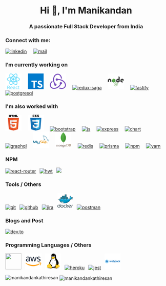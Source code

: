 <h1 align="center">Hi 👋, I'm Manikandan</h1>
<h3 align="center">A passionate Full Stack Developer from India</h3>

<h3 align="left">Connect with me:</h3>
<div>
 
[<img src="https://upload.wikimedia.org/wikipedia/commons/thumb/8/81/LinkedIn_icon.svg/2048px-LinkedIn_icon.svg.png" alt="linkedin" width="50" height="50" />]("https://www.linkedin.com/in/manikandan-k-9095/") &nbsp; &nbsp;
<a href="mailto:abc@example.com"><img src="https://logowik.com/content/uploads/images/gmail-new-icon5198.jpg" alt="mail" width="50" height="50" /></a>

</div>

<h3> I’m currently working on  </h3>
<div>
 
[<img src="https://raw.githubusercontent.com/devicons/devicon/master/icons/react/react-original-wordmark.svg" width="50" height="50" />](https://react.dev/) &nbsp; &nbsp;
[<img src="https://raw.githubusercontent.com/devicons/devicon/master/icons/typescript/typescript-original.svg" width="50"/>](https://www.typescriptlang.org/) &nbsp; &nbsp;
[<img src="https://raw.githubusercontent.com/devicons/devicon/master/icons/redux/redux-original.svg" alt="redux" width="50" height="50" />](https://redux.js.org) &nbsp; &nbsp;
[<img src="https://cdn.worldvectorlogo.com/logos/redux-saga.svg" alt="redux-saga" width="50" height="50" />](https://redux-saga.js.org/) &nbsp; &nbsp;
[<img src="https://raw.githubusercontent.com/devicons/devicon/master/icons/nodejs/nodejs-original-wordmark.svg" alt="node_js" width="50" height="50" />](https://nodejs.org) &nbsp; &nbsp;
[<img src="https://fastify.dev/img/logos/fastify-white.svg" alt="fastify" width="50" height="50" />](https://fastify.dev/) &nbsp; &nbsp;
[<img src="https://www.svgrepo.com/show/303301/postgresql-logo.svg" alt="postgresql" width="50" height="50" />](https://www.postgresql.org) &nbsp; &nbsp;


</div>
 
    
<h3>  I'm also worked with </h3>
<div>

[<img src="https://raw.githubusercontent.com/devicons/devicon/master/icons/html5/html5-original-wordmark.svg" alt="html" width="50" height="50" />](https://www.w3.org/html/) &nbsp; &nbsp;
[<img src="https://raw.githubusercontent.com/devicons/devicon/master/icons/css3/css3-original-wordmark.svg" alt="css" width="50" height="50" />](https://www.w3schools.com/css/) &nbsp; &nbsp;
[<img src="https://cdn.worldvectorlogo.com/logos/bootstrap-5-1.svg" alt="bootstrap" width="50" height="50" />](https://getbootstrap.com) &nbsp; &nbsp;
[<img src="https://cdn.worldvectorlogo.com/logos/logo-javascript.svg" alt="js" width="50" height="50" />](https://www.w3schools.com/js/) &nbsp; &nbsp;
[<img src="https://ih1.redbubble.net/image.438908244.6144/st,small,507x507-pad,600x600,f8f8f8.u2.jpg" alt="express" width="50" height="50" />](https://expressjs.com) &nbsp; &nbsp;
[<img src="https://www.chartjs.org/media/logo-title.svg" alt="chart" width="50" height="50" />](https://www.chartjs.org) &nbsp; &nbsp;
[<img src="https://www.vectorlogo.zone/logos/graphql/graphql-icon.svg" alt="graphql" width="50" height="50" />](https://graphql.org) &nbsp; &nbsp;
[<img src="https://raw.githubusercontent.com/devicons/devicon/master/icons/mysql/mysql-original-wordmark.svg" alt="mysql" width="50" height="50" />](https://www.mysql.com) &nbsp; &nbsp;
[<img src="https://raw.githubusercontent.com/devicons/devicon/master/icons/mongodb/mongodb-original-wordmark.svg" alt="mongodb" width="50" height="50" />](https://www.mongodb.com/) &nbsp; &nbsp;
[<img src="https://www.svgrepo.com/show/303460/redis-logo.svg" alt="redis" width="50" height="50" />](https://redis.io) &nbsp; &nbsp;
[<img src="https://prismalens.vercel.app/header/logo-white.svg" alt="prisma" width="50" height="50" />](https://www.prisma.io/) &nbsp; &nbsp;
[<img src="https://raw.githubusercontent.com/gilbarbara/logos/main/logos/npm.svg" alt="npm" width="50" height="50" />](https://www.npmjs.com/) &nbsp; &nbsp;
[<img src="https://cdn.worldvectorlogo.com/logos/yarn.svg" alt="yarn" width="50" height="50" />](https://classic.yarnpkg.com/en/) &nbsp; &nbsp;

 
</div>

<h3 align="left"> NPM </h3>
<div>
 
[<img src="https://reactrouter.com/twitterimage.jpg" alt="react-router" width="50" height="50" />](https://reactrouter.com/en/main)&nbsp;&nbsp;
[<img src="https://avatars.githubusercontent.com/u/84194169?v=4&s=160" alt="hwt" width="50" height="50" />](https://jwt.io/)&nbsp;&nbsp;
[<img src="https://www.ux-republic.com/wp-content/uploads/2018/03/socket.png" alt=" " width="50" height="50" />](https://socket.io/)&nbsp;&nbsp;

  
</div>


<h3 align="left">Tools / Others</h3>
<div>

[<img src="https://www.vectorlogo.zone/logos/git-scm/git-scm-icon.svg" alt="git" width="50" height="50" />](https://git-scm.com/)&nbsp;&nbsp;
[<img src="https://seeklogo.com/images/G/github-logo-2E3852456C-seeklogo.com.png" alt="github" width="50" height="50" />](https://docs.github.com/en)&nbsp;&nbsp;
[<img src="https://www.ambient-it.net/wp-content/uploads/2022/04/Logo-Jira-200x175-2.png" alt="jira" width="50" height="50" />](https://confluence.atlassian.com/jira)&nbsp;&nbsp;
[<img src="https://raw.githubusercontent.com/devicons/devicon/master/icons/docker/docker-original-wordmark.svg" alt="docker" width="50" height="50" />](https://www.docker.com/)&nbsp;&nbsp;
[<img src="https://www.vectorlogo.zone/logos/getpostman/getpostman-icon.svg" alt="postman" width="50" height="50" />](https://postman.com)&nbsp;&nbsp;

 
</div>

  
<!-- BLOG-POST-LIST:START -->
<!-- BLOG-POST-LIST:END -->

<h3 align="left">Blogs and Post</h3>
<div>
 
 [<img src="https://raw.githubusercontent.com/rahuldkjain/github-profile-readme-generator/master/src/images/icons/Social/devto.svg" alt="dev.to" width="50" height="50" />](https://dev.to/nameismani)&nbsp;&nbsp;

</div>
 

<h3 align="left"> Programming Languages / Others </h3>
<div>

[<img src="https://cdn.worldvectorlogo.com/logos/c-1.svg" alt="" width="50" height="50" />](https://www.javatpoint.com/c-programming-language-tutorial)&nbsp;&nbsp;
[<img src="https://raw.githubusercontent.com/devicons/devicon/master/icons/amazonwebservices/amazonwebservices-original-wordmark.svg" alt="aws" width="50" height="50" />](https://aws.amazon.com/)&nbsp;&nbsp;
[<img src="https://raw.githubusercontent.com/devicons/devicon/master/icons/linux/linux-original.svg" alt="linux" width="50" height="50" />](https://www.linux.org/)&nbsp;&nbsp;
[<img src="https://www.vectorlogo.zone/logos/heroku/heroku-icon.svg" alt="heroku" width="50" height="50" />](https://heroku.com)&nbsp;&nbsp;
[<img src="https://www.vectorlogo.zone/logos/jestjsio/jestjsio-icon.svg" alt="jest" width="50" height="50" />](https://jestjs.io)&nbsp;&nbsp;
[<img src="https://raw.githubusercontent.com/devicons/devicon/d00d0969292a6569d45b06d3f350f463a0107b0d/icons/webpack/webpack-original-wordmark.svg" alt="webpack" width="50" height="50" />](https://webpack.js.org)&nbsp;&nbsp;

 
</div>
 

<p>
    <img align="left"
        src="https://github-readme-stats.vercel.app/api/top-langs?username=manikandankathiresan&show_icons=true&locale=en&layout=compact"
        alt="manikandankathiresan" />
</p>

<p>
    &nbsp;<img align="center"
        src="https://github-readme-stats.vercel.app/api?username=manikandankathiresan&show_icons=true&locale=en"
        alt="manikandankathiresan" />
</p>
